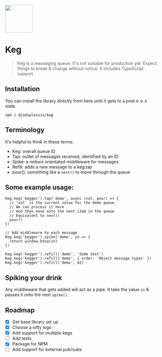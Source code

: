 
<img src="https://joduplessis-keg.s3-us-west-2.amazonaws.com/barrel.svg" width="90" height="90">

# Keg

> Keg is a messaging queue. It's not suitable for production yet. Expect things to break & change without notice. It includes TypeScript support.

## Installation
You can install the library directly from here until it gets to a post `0.0.0` state.
```
npm i @joduplessis/keg
```

## Terminology
It's helpful to think in these terms:
- Keg: overall queue ID
- Tap: outlet of messages received, identified by an ID
- Spike: a reduce orientated middleware for messages
- Refill: adds a new message to a keg:tap
- pour(): something like a `next()` to move through the queue

## Some example usage:
```
Keg.keg('kegger').tap('demo', async (val, pour) => {
  // 'val' is the current value for the demo queue
  // We can process it here
  // And then move onto the next item in the queue
  // Equivalent to next()
  pour()
})

// Add middleware to each message
Keg.keg('kegger').spike('demo', in => {
  return window.btoa(in)
})

Keg.keg('kegger').refill('demo', 'Some text')
Keg.keg('kegger').refill('demo', { order: 'Object message types' })
Keg.keg('kegger').refill('demo', 42)
```

## Spiking your drink
Any middleware that gets added will act as a pipe. It take the value `in` & passes it onto the next `spike()`.

## Roadmap
- [x]  Get base library set up
- [x]  Choose a nifty logo
- [x]  Add support for multiple kegs
- [ ]  Add tests
- [x]  Package for NPM
- [ ]  Add support for external pub/subs
